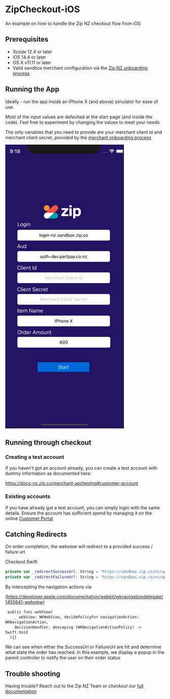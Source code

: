 # ZipCheckout-iOS

An example on how to handle the Zip NZ checkout flow from iOS



## Prerequisites

* Xcode 12.4 or later
* iOS 14.4 or later
* OS X v11.11 or later
* Valid sandbox merchant configuration via the [Zip NZ onboarding process](https://zip.co/nz/for-merchants/#getting-started)

## Running the App

Ideally - run the app inside an IPhone X (and above) simulator for ease of use. 

Most of the input values are defaulted at the start page (and inside the code). Feel free to experiment by changing the values to meet your needs

The only variables that you need to provide are your merchant client id and merchant client secret, provided by the [merchant onboarding process]((https://zip.co/nz/for-merchants/#getting-started))

![Checkout Initialization](./readme-resources/checkout-start.png)
## Running through checkout

### Creating a test account

If you haven't got an account already, you can create a test account with dummy information as documented here:

https://docs-nz.zip.co/merchant-api/testing#customer-account

### Existing accounts

If you have already got a test account, you can simply login with the same details. Ensure the account has sufficient spend by managing it on the online [Customer Portal](https://sandbox.zip.co/nz/portal)

## Catching Redirects

On order completion, the webview will redirect to a provided success / failure url

Checkout.Swift:
```swift
private var _redirectSuccessUrl: String = "https://sandbox.zip.co/nz/api?yay=true"
private var _redirectFailureUrl: String = "https://sandbox.zip.co/nz/api?yay=false
```

By intercepting the navigation actions via

(https://developer.apple.com/documentation/webkit/wknavigationdelegate/1455641-webview)
```
 public func webView(
    _ webView: WKWebView, decidePolicyFor navigationAction: WKNavigationAction,
    decisionHandler: @escaping (WKNavigationActionPolicy) -> Swift.Void
  ){}
```
We can see when either the SuccessUrl or FailureUrl are hit and determine what state the order has reached. In this example, we display a popup in the parent controller to notify the user on their order status


## Trouble shooting

Having trouble? Reach out to the Zip NZ Team or _checkout_ our [full documentation](https://docs-nz.zip.co/)


